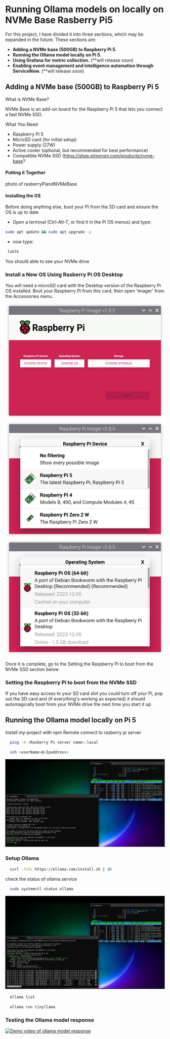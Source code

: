 
# Running Ollama models on locally on NVMe Base Rasberry Pi5

For this project, I have divided it into three sections, which may be expanded in the future. These sections are:

- **Adding a NVMe base (500GB) to Raspberry Pi 5**.
- **Running the Ollama model locally on Pi 5.**
- **Using Grafana for metric collection.** (**will release soon)
- **Enabling event management and intelligence automation through ServiceNow.** (**will release soon)





## Adding a NVMe base (500GB) to Raspberry Pi 5

What is NVMe Base?

NVMe Base is an add-on board for the Raspberry Pi 5 that lets you connect a fast NVMe SSD. 

What You Need

- Raspberry Pi 5
- MicroSD card (for initial setup)
- Power supply (27W)
- Active cooler (optional, but recommended for best performance)
- Compatible NVMe SSD (https://shop.pimoroni.com/products/nvme-base?

#### Putting it Together

photo of rasberryPiandNVMeBase

#### Installing the OS

Before doing anything else, boot your Pi from the SD card and ensure the OS is up to date

- Open a terminal (Ctrl-Alt-T, or find it in the Pi OS menus) and type:
```bash
sudo apt update && sudo apt upgrade -y
```
- now type:
```bash
 lsblk
```
You should able to see your NVMe drive


### Install a New OS Using Rasberry Pi OS Desktop
You will need a microSD card with the Desktop version of the Raspberry Pi OS installed. Boot your Raspberry Pi from this card, then open 'Imager' from the Accessories menu.

![inst1.webp](./resources/inst1.webp)
![inst2.webp](./resources/inst2.webp)
![inst3.webp](./resources/inst3.webp)

Once it is complete, go to the Setting the Raspberry Pi to boot from the NVMe SSD section below

### Setting the Raspberry Pi to boot from the NVMe SSD
If you have easy access to your SD card slot you could turn off your Pi, pop out the SD card and (if everything's working as expected) it should automagically boot from your NVMe drive the next time you start it up


## Running the Ollama model locally on Pi 5

Install my-project with npm
Remote connect to rasberry pi server

```bash
  ping -4 <Rasberry Pi server name>.local
```

```bash
  ssh <userName>@<Ipaddress>
```
![inst4.png](./resources/inst4.png)

### Setup Ollama

```bash
  curl -fsSL https://ollama.com/install.sh | sh
```

check the status of ollama service 

```bash
  sudo systemctl status ollama
```
![inst5.png](./resources/inst5.png)


```bash
  ollama list
```


```bash
  ollama run tinyllama
```
### Testing the Ollama model response


[![Demo video of ollama model response](https://img.youtube.com/vi/41yG_Z-WHHU/maxresdefault.jpg)](https://www.youtube.com/watch?v=41yG_Z-WHHU)

